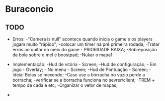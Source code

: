 # Buraconcio



## TODO

- Erros:
    -"Camera is null" acontece quando inicia o game e os players jogam muito "rápido";
        -colocar um timer na pré primeira rodada;
    -Tratar erros ao quitar no meio do game - PRIORIDADE BAIXA;
    -Sobreposição da bola sobre o mel e boostpad;
    -Nukar o mapa1
- Implementação:
    -Hud de vitória - Screen;
    -Hud de configuração;
        - Em jogo - Overlay;
        - No menu - Screen;
    -Hud de Pontuação - Screen;
        -Ideia: Bolas se mexendo;
    -Caso use a borracha no vazio perde a borracha;
    -verificar se a borracha funciona no sevrer/client;
    -TREM + tempo de cada e etc;
    -Organizar o vetor de mapas;
    
- 

